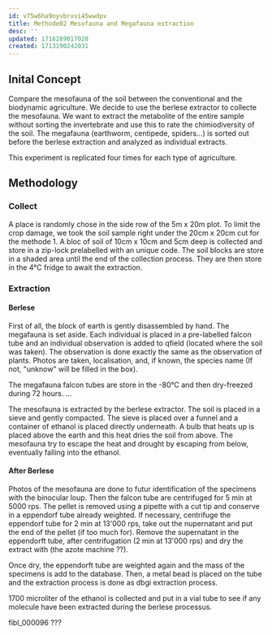 ```yaml
---
id: v75w6ha9nyvbrxvi45wwdpv
title: Methode02 Mesofauna and Megafauna extraction
desc: ''
updated: 1716289017028
created: 1713190242031
---
```


## Inital Concept
Compare the mesofauna of the soil between the conventional and the biodynamic agriculture. We decide to use the berlese extractor to collecte the mesofauna. We want to extract the metabolite of the entire sample without sorting the invertebrate and use this to rate the chimiodiversity of the soil. The megafauna (earthworm, centipede, spiders...) is sorted out before the berlese extraction and analyzed as individual extracts. 

This experiment is replicated four times for each type of agriculture. 

## Methodology 
### Collect
A place is randomly chose in the side row of the 5m x 20m plot. To limit the crop damage, we took the soil sample right under the 20cm x 20cm cut for the methode 1. A bloc of soil of 10cm x 10cm and 5cm deep is collected and store in a zip-lock prelabelled with an unique code. The soil blocks are store in a shaded area until the end of the collection process. They are then store in the 4°C fridge to await the extraction. 

### Extraction 
#### Berlese
First of all, the block of earth is gently disassembled by hand. The megafauna is set aside. Each individual is placed in a pre-labelled falcon tube and an individual observation is added to qfield (located where the soil was taken). The observation is done exactly the same as the observation of plants. Photos are taken, localisation, and, if known, the species name (If not, "unknow" will be filled in the box). 

The megafauna falcon tubes are store in the -80°C and then dry-freezed during 72 hours. ... 

The mesofauna is extracted by the berlese extractor. The soil is placed in a sieve and gently compacted. The sieve is placed over a funnel and a container of ethanol is placed directly underneath. A bulb that heats up is placed above the earth and this heat dries the soil from above. The mesofauna try to escape the heat and drought by escaping from below, eventually falling into the ethanol. 

#### After Berlese 
Photos of the mesofauna are done to futur identification of the specimens with the binocular loup. Then the falcon tube are centrifuged for 5 min at 5000 rps. The pellet is removed using a pipette with a cut tip and conserve in a eppendorf tube already weighted. If necessary, centrifuge the eppendorf tube for 2 min at 13'000 rps, take out the nupernatant and put the end of the pellet (if too much for). Remove the supernatant in the eppendorft tube, after centrifugation (2 min at 13'000 rps) and dry the extract with (the azote machine  ??). 

Once dry, the eppendorft tube are weighted again and the mass of the specimens is add to the database. Then, a metal bead is placed on the tube and the extraction process is done as dbgi extraction process. 

1700 microliter of the ethanol is collected and put in a vial tube to see if any molecule have been extracted during the berlese processus. 




fibl_000096 ??? 
